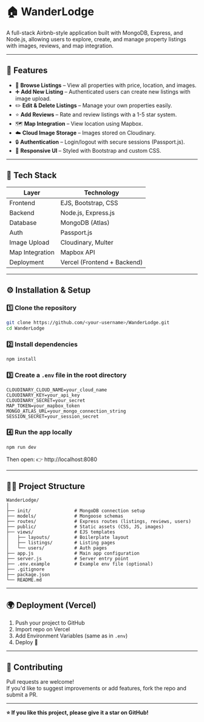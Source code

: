 # 🏠 WanderLodge

A full-stack Airbnb-style application built with MongoDB, Express, and Node.js, allowing users to explore, create, and manage property listings with images, reviews, and map integration.

---

## 🚀 Features

- 🏡 **Browse Listings** – View all properties with price, location, and images.
- ➕ **Add New Listing** – Authenticated users can create new listings with image upload.
- ✏️ **Edit & Delete Listings** – Manage your own properties easily.
- ⭐ **Add Reviews** – Rate and review listings with a 1-5 star system.
- 🗺️ **Map Integration** – View location using Mapbox.
- ☁️ **Cloud Image Storage** – Images stored on Cloudinary.
- 🔒 **Authentication** – Login/logout with secure sessions (Passport.js).
- 🎨 **Responsive UI** – Styled with Bootstrap and custom CSS.

---

## 🧰 Tech Stack

| Layer           | Technology                  |
| --------------- | --------------------------- |
| Frontend        | EJS, Bootstrap, CSS         |
| Backend         | Node.js, Express.js         |
| Database        | MongoDB (Atlas)             |
| Auth            | Passport.js                 |
| Image Upload    | Cloudinary, Multer          |
| Map Integration | Mapbox API                  |
| Deployment      | Vercel (Frontend + Backend) |

---

## ⚙️ Installation & Setup

### 1️⃣ Clone the repository

```bash
git clone https://github.com/<your-username>/WanderLodge.git
cd WanderLodge
```

### 2️⃣ Install dependencies

```bash
npm install
```

### 3️⃣ Create a `.env` file in the root directory

```env
CLOUDINARY_CLOUD_NAME=your_cloud_name
CLOUDINARY_KEY=your_api_key
CLOUDINARY_SECRET=your_secret
MAP_TOKEN=your_mapbox_token
MONGO_ATLAS_URL=your_mongo_connection_string
SESSION_SECRET=your_session_secret
```

### 4️⃣ Run the app locally

```bash
npm run dev
```

Then open:
👉 http://localhost:8080

---

## 🧑‍💻 Project Structure

```
WanderLodge/
│
├── init/                # MongoDB connection setup
├── models/              # Mongoose schemas
├── routes/              # Express routes (listings, reviews, users)
├── public/              # Static assets (CSS, JS, images)
├── views/               # EJS templates
│   ├── layouts/         # Boilerplate layout
│   ├── listings/        # Listing pages
│   └── users/           # Auth pages
├── app.js               # Main app configuration
├── server.js            # Server entry point
├── .env.example         # Example env file (optional)
├── .gitignore
├── package.json
└── README.md
```

---

## 🌍 Deployment (Vercel)

1. Push your project to GitHub
2. Import repo on Vercel
3. Add Environment Variables (same as in `.env`)
4. Deploy 🚀

---

## 🤝 Contributing

Pull requests are welcome!  
If you'd like to suggest improvements or add features, fork the repo and submit a PR.

---

**⭐ If you like this project, please give it a star on GitHub!**

